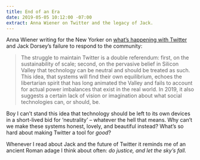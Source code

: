 ```yaml
---
title: End of an Era
date: 2019-05-05 10:12:00 -07:00
extract: Anna Wiener on Twitter and the legacy of Jack.
---
```


Anna Wiener writing for the New Yorker on [what’s happening with Twitter](https://www.newyorker.com/news/letter-from-silicon-valley/jack-dorseys-ted-interview-and-the-end-of-an-era) and Jack Dorsey’s failure to respond to the community:

> The struggle to maintain Twitter is a double referendum: first, on the sustainability of scale; second, on the pervasive belief in Silicon Valley that technology can be neutral and should be treated as such. This idea, that systems will find their own equilibrium, echoes the libertarian spirit that has long animated the Valley and fails to account for actual power imbalances that exist in the real world. In 2019, it also suggests a certain lack of vision or imagination about what social technologies can, or should, be.

Boy I can’t stand this idea that technology should be left to its own devices in a short-lived bid for ‘neutrality’ – whatever the hell that means. Why can’t we make these systems honest, lovely, and beautiful instead? What’s so hard about making Twitter a tool for _good_?

Whenever I read about Jack and the future of Twitter it reminds me of an ancient Roman adage I think about often: _do justice, and let the sky’s fall._
